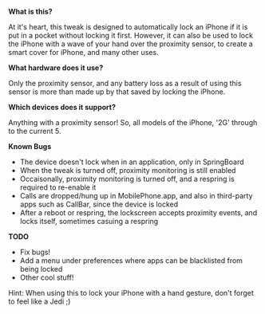 **What is this?**

At it's heart, this tweak is designed to automatically lock an iPhone if it is put in a pocket without locking it first. However, it can also be used to lock the iPhone with a wave of your hand over the proximity sensor, to create a smart cover for iPhone, and many other uses.

**What hardware does it use?**

Only the proximity sensor, and any battery loss as a result of using this sensor is more than made up by that saved by locking the iPhone.

**Which devices does it support?**

Anything with a proximity sensor! So, all models of the iPhone, '2G' through to the current 5.

**Known Bugs**

- The device doesn't lock when in an application, only in SpringBoard
- When the tweak is turned off, proximity monitoring is still enabled
- Occaisonally, proximity monitoring is turned off, and a respring is required to re-enable it
- Calls are dropped/hung up in MobilePhone.app, and also in third-party apps such as CallBar, since the device is locked
- After a reboot or respring, the lockscreen accepts proximity events, and locks itself, sometimes casuing a respring

**TODO**
- Fix bugs!
- Add a menu under preferences where apps can be blacklisted from being locked
- Other cool stuff!

Hint: When using this to lock your iPhone with a hand gesture, don't forget to feel like a Jedi ;)

